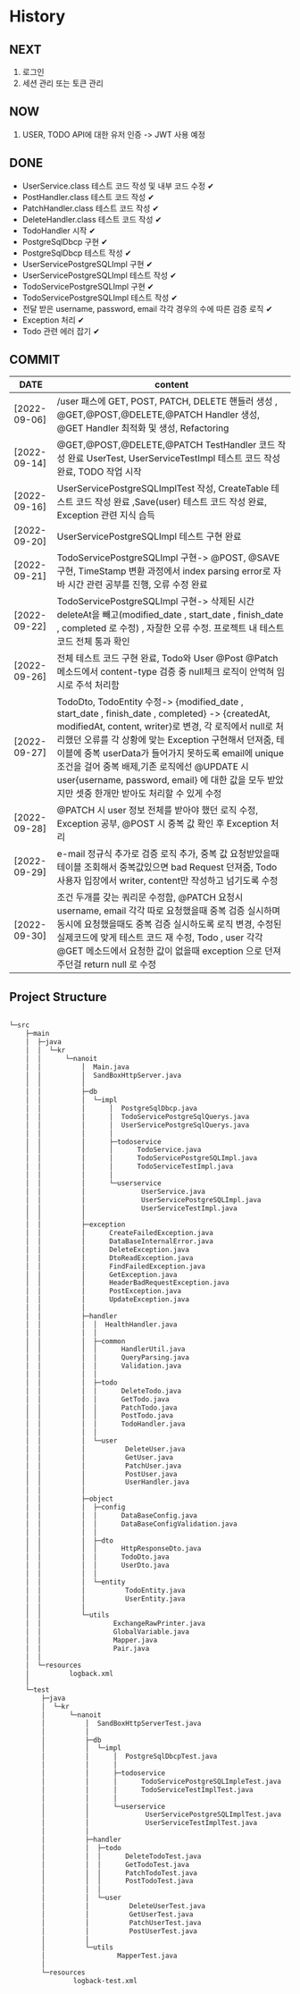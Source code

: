 # History

## NEXT
1. 로그인
2. 세션 관리 또는 토큰 관리

## NOW
1. USER, TODO API에 대한 유저 인증 -> JWT 사용 예정

## DONE

- UserService.class 테스트 코드 작성 및 내부 코드 수정 ✔
- PostHandler.class 테스트 코드 작성 ✔
- PatchHandler.class 테스트 코드 작성 ✔
- DeleteHandler.class 테스트 코드 작성 ✔
- TodoHandler 시작 ✔
- PostgreSqlDbcp 구현 ✔
- PostgreSqlDbcp 테스트 작성 ✔
- UserServicePostgreSQLImpl 구현 ✔
- UserServicePostgreSQLImpl 테스트 작성 ✔
- TodoServicePostgreSQLImpl 구현 ✔
- TodoServicePostgreSQLImpl 테스트 작성 ✔
- 전달 받은 username, password, email 각각 경우의 수에 따른 검증 로직 ✔
- Exception 처리 ✔
- Todo 관련 에러 잡기 ✔

## COMMIT

| DATE         | content                                                                                                                                                                                                                                                                                                                              |
|--------------|--------------------------------------------------------------------------------------------------------------------------------------------------------------------------------------------------------------------------------------------------------------------------------------------------------------------------------------|
| [2022-09-06] | /user 패스에 GET, POST, PATCH, DELETE 핸들러 생성 , @GET,@POST,@DELETE,@PATCH Handler 생성, @GET Handler 최적화 및 생성, Refactoring                                                                                                                                                                                                                 |
| [2022-09-14] | @GET,@POST,@DELETE,@PATCH TestHandler 코드 작성 완료 UserTest, UserServiceTestImpl 테스트 코드 작성 완료, TODO 작업 시작                                                                                                                                                                                                                                |
| [2022-09-16] | UserServicePostgreSQLImplTest 작성, CreateTable 테스트 코드 작성 완료 ,Save(user) 테스트 코드 작성 완료, Exception 관련 지식 습득                                                                                                                                                                                                                              |
| [2022-09-20] | UserServicePostgreSQLImpl 테스트 구현 완료                                                                                                                                                                                                                                                                                                  |
| [2022-09-21] | TodoServicePostgreSQLImpl 구현-> @POST, @SAVE 구현, TimeStamp 변환 과정에서 index parsing error로 자바 시간 관련 공부를 진행, 오류 수정 완료                                                                                                                                                                                                                     |
| [2022-09-22] | TodoServicePostgreSQLImpl 구현-> 삭제된 시간 deleteAt을 빼고(modified_date , start_date , finish_date , completed 로 수정) , 자잘한 오류 수정. 프로젝트 내 테스트 코드 전체 통과 확인                                                                                                                                                                                    |
| [2022-09-26] | 전체 테스트 코드 구현 완료, Todo와 User @Post @Patch 메소드에서 content-type 검증 중 null체크 로직이 안먹혀 임시로 주석 처리함                                                                                                                                                                                                                                           |
| [2022-09-27] | TodoDto, TodoEntity 수정-> {modified_date , start_date , finish_date , completed} -> {createdAt, modifiedAt, content, writer}로 변경, 각 로직에서 null로 처리했던 오류를 각 상황에 맞는 Exception 구현해서 던져줌, 테이블에 중복 userData가 들어가지 못하도록  email에 unique 조건을 걸어 중복 배제,기존 로직에선 @UPDATE 시 user{username, password, email} 에 대한 값을 모두 받았지만 셋중 한개만 받아도 처리할 수 있게 수정 |
| [2022-09-28] | @PATCH 시 user 정보 전체를 받아야 했던 로직 수정, Exception 공부, @POST 시 중복 값 확인 후 Exception 처리                                                                                                                                                                                                                                                      |
| [2022-09-29] | e-mail 정규식 추가로 검증 로직 추가, 중복 값 요청받았을때 테이블 조회해서 중복값있으면 bad Request 던져줌, Todo 사용자 입장에서 writer, content만 작성하고 넘기도록 수정                                                                                                                                                                                                                    |
| [2022-09-30] | 조건 두개를 갖는 쿼리문 수정함, @PATCH 요청시 username, email 각각 따로 요청했을때 중복 검증 실시하며 동시에 요청했을때도 중복 검증 실시하도록 로직 변경, 수정된 실제코드에 맞게 테스트 코드 재 수정, Todo , user 각각 @GET 메소드에서 요청한 값이 없을때 exception 으로 던져주던걸 return null 로 수정                                                                                                                                |

## Project Structure

```bash

└─src 
    ├─main 
    │  ├─java 
    │  │  └─kr 
    │  │      └─nanoit 
    │  │          │  Main.java 
    │  │          │  SandBoxHttpServer.java
    │  │          │
    │  │          ├─db 
    │  │          │  └─impl 
    │  │          │      │  PostgreSqlDbcp.java
    │  │          │      │  TodoServicePostgreSqlQuerys.java
    │  │          │      │  UserServicePostgreSqlQuerys.java
    │  │          │      │
    │  │          │      ├─todoservice 
    │  │          │      │      TodoService.java
    │  │          │      │      TodoServicePostgreSQLImpl.java
    │  │          │      │      TodoServiceTestImpl.java
    │  │          │      │
    │  │          │      └─userservice 
    │  │          │              UserService.java
    │  │          │              UserServicePostgreSQLImpl.java
    │  │          │              UserServiceTestImpl.java
    │  │          │
    │  │          ├─exception 
    │  │          │      CreateFailedException.java
    │  │          │      DataBaseInternalError.java
    │  │          │      DeleteException.java
    │  │          │      DtoReadException.java
    │  │          │      FindFailedException.java
    │  │          │      GetException.java
    │  │          │      HeaderBadRequestException.java
    │  │          │      PostException.java
    │  │          │      UpdateException.java
    │  │          │
    │  │          ├─handler 
    │  │          │  │  HealthHandler.java
    │  │          │  │
    │  │          │  ├─common 
    │  │          │  │      HandlerUtil.java
    │  │          │  │      QueryParsing.java
    │  │          │  │      Validation.java
    │  │          │  │
    │  │          │  ├─todo 
    │  │          │  │      DeleteTodo.java
    │  │          │  │      GetTodo.java
    │  │          │  │      PatchTodo.java
    │  │          │  │      PostTodo.java
    │  │          │  │      TodoHandler.java
    │  │          │  │
    │  │          │  └─user 
    │  │          │          DeleteUser.java
    │  │          │          GetUser.java
    │  │          │          PatchUser.java
    │  │          │          PostUser.java
    │  │          │          UserHandler.java
    │  │          │
    │  │          ├─object 
    │  │          │  ├─config 
    │  │          │  │      DataBaseConfig.java
    │  │          │  │      DataBaseConfigValidation.java
    │  │          │  │
    │  │          │  ├─dto 
    │  │          │  │      HttpResponseDto.java
    │  │          │  │      TodoDto.java
    │  │          │  │      UserDto.java
    │  │          │  │
    │  │          │  └─entity 
    │  │          │          TodoEntity.java
    │  │          │          UserEntity.java
    │  │          │
    │  │          └─utils 
    │  │                  ExchangeRawPrinter.java
    │  │                  GlobalVariable.java
    │  │                  Mapper.java
    │  │                  Pair.java
    │  │
    │  └─resources 
    │          logback.xml
    │
    └─test
        ├─java 
        │  └─kr 
        │      └─nanoit 
        │          │  SandBoxHttpServerTest.java
        │          │
        │          ├─db 
        │          │  └─impl 
        │          │      │  PostgreSqlDbcpTest.java
        │          │      │
        │          │      ├─todoservice
        │          │      │      TodoServicePostgreSQLImpleTest.java
        │          │      │      TodoServiceTestImplTest.java
        │          │      │
        │          │      └─userservice
        │          │              UserServicePostgreSQLImplTest.java
        │          │              UserServiceTestImplTest.java
        │          │
        │          ├─handler 
        │          │  ├─todo 
        │          │  │      DeleteTodoTest.java
        │          │  │      GetTodoTest.java
        │          │  │      PatchTodoTest.java
        │          │  │      PostTodoTest.java
        │          │  │
        │          │  └─user 
        │          │          DeleteUserTest.java
        │          │          GetUserTest.java
        │          │          PatchUserTest.java
        │          │          PostUserTest.java
        │          │
        │          └─utils 
        │                  MapperTest.java 
        │
        └─resources 
                logback-test.xml 

```
